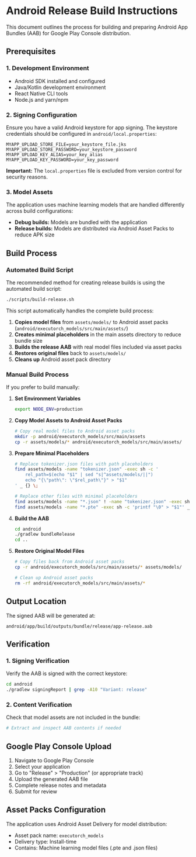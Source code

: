 # Android Release Build Instructions

This document outlines the process for building and preparing Android App Bundles (AAB) for Google Play Console distribution.

## Prerequisites

### 1. Development Environment

- Android SDK installed and configured
- Java/Kotlin development environment
- React Native CLI tools
- Node.js and yarn/npm

### 2. Signing Configuration

Ensure you have a valid Android keystore for app signing. The keystore credentials should be configured in `android/local.properties`:

```properties
MYAPP_UPLOAD_STORE_FILE=your_keystore_file.jks
MYAPP_UPLOAD_STORE_PASSWORD=your_keystore_password
MYAPP_UPLOAD_KEY_ALIAS=your_key_alias
MYAPP_UPLOAD_KEY_PASSWORD=your_key_password
```

**Important:** The `local.properties` file is excluded from version control for security reasons.

### 3. Model Assets

The application uses machine learning models that are handled differently across build configurations:

- **Debug builds:** Models are bundled with the application
- **Release builds:** Models are distributed via Android Asset Packs to reduce APK size

## Build Process

### Automated Build Script

The recommended method for creating release builds is using the automated build script:

```bash
./scripts/build-release.sh
```

This script automatically handles the complete build process:

1. **Copies model files** from `assets/models/` to Android asset packs (`android/executorch_models/src/main/assets/`)
2. **Creates minimal placeholders** in the main assets directory to reduce bundle size
3. **Builds the release AAB** with real model files included via asset packs
4. **Restores original files** back to `assets/models/`
5. **Cleans up** Android asset pack directory

### Manual Build Process

If you prefer to build manually:

1. **Set Environment Variables**

   ```bash
   export NODE_ENV=production
   ```

2. **Copy Model Assets to Android Asset Packs**

   ```bash
   # Copy real model files to Android asset packs
   mkdir -p android/executorch_models/src/main/assets
   cp -r assets/models/* android/executorch_models/src/main/assets/
   ```

3. **Prepare Minimal Placeholders**

   ```bash
   # Replace tokenizer.json files with path placeholders
   find assets/models -name "tokenizer.json" -exec sh -c '
       rel_path=$(echo "$1" | sed "s|^assets/models/||")
       echo "{\"path\": \"$rel_path\"}" > "$1"
   ' _ {} \;

   # Replace other files with minimal placeholders
   find assets/models -name "*.json" ! -name "tokenizer.json" -exec sh -c 'echo "{}" > "$1"' _ {} \;
   find assets/models -name "*.pte" -exec sh -c 'printf "\0" > "$1"' _ {} \;
   ```

4. **Build the AAB**

   ```bash
   cd android
   ./gradlew bundleRelease
   cd ..
   ```

5. **Restore Original Model Files**
   ```bash
   # Copy files back from Android asset packs
   cp -r android/executorch_models/src/main/assets/* assets/models/

   # Clean up Android asset packs
   rm -rf android/executorch_models/src/main/assets/*
   ```

## Output Location

The signed AAB will be generated at:

```
android/app/build/outputs/bundle/release/app-release.aab
```

## Verification

### 1. Signing Verification

Verify the AAB is signed with the correct keystore:

```bash
cd android
./gradlew signingReport | grep -A10 "Variant: release"
```

### 2. Content Verification

Check that model assets are not included in the bundle:

```bash
# Extract and inspect AAB contents if needed
```

## Google Play Console Upload

1. Navigate to Google Play Console
2. Select your application
3. Go to "Release" > "Production" (or appropriate track)
4. Upload the generated AAB file
5. Complete release notes and metadata
6. Submit for review

## Asset Packs Configuration

The application uses Android Asset Delivery for model distribution:

- Asset pack name: `executorch_models`
- Delivery type: Install-time
- Contains: Machine learning model files (.pte and .json files)
